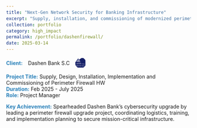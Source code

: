 ```yaml
---
title: "Next-Gen Network Security for Banking Infrastructure"
excerpt: "Supply, installation, and commissioning of modernized perimeter Firewall solutions for Bank."
collection: portfolio
category: high_impact
permalink: /portfolio/dashenfirewall/
date: 2025-03-14
---
```


<div style="display: flex; align-items: center; gap: 15px; margin-bottom: 5px;">
  <span style="color:#2980b9;"><strong>Client:</strong></span> Dashen Bank S.C 
  <img src="/images/logos/dashen.png" alt="Dashen Bank Logo" style="width: 30px; height: 30px; border-radius: 50%; object-fit: cover;">
</div>

<span style="color:#2980b9;"><strong>Project Title:</strong></span> Supply, Design, Installation, Implementation and Commissioning of Perimeter Firewall HW  
<span style="color:#2980b9;"><strong>Duration:</strong></span> Feb 2025 - July 2025  
<span style="color:#2980b9;"><strong>Role:</strong></span> Project Manager

<span style="color:#2980b9;"><strong>Key Achievement:</strong></span> Spearheaded Dashen Bank’s cybersecurity upgrade by leading a perimeter firewall upgrade project, coordinating logistics, training, and implementation planning to secure mission-critical infrastructure.